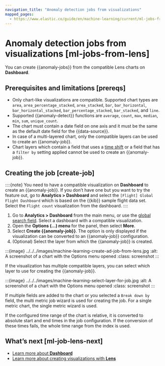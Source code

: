 ```yaml
---
navigation_title: "Anomaly detection jobs from visualizations"
mapped_pages:
  - https://www.elastic.co/guide/en/machine-learning/current/ml-jobs-from-lens.html
---
```


# Anomaly detection jobs from visualizations [ml-jobs-from-lens]

You can create {{anomaly-jobs}} from the compatible Lens charts on **Dashboard**.

## Prerequisites and limitations [prereqs]

* Only chart-like visualizations are compatible. Supported chart types are `area`, `area_percentage_stacked`, `area_stacked`, `bar`, `bar_horizontal`, `bar_horizontal_stacked`, `bar_percentage_stacked`, `bar_stacked`, and `line`.
* Supported {{anomaly-detect}} functions are `average`, `count`, `max`, `median`, `min`, `sum`, `unique_count`.
* The chart must contain a date field on one axis and it must be the same as the default date field for the {{data-source}}.
* In case of a multi-layered chart, only the compatible layers can be used to create an {{anomaly-job}}.
* Chart layers which contain a field that uses a [time shift](../../dashboards/create-dashboard-of-panels-with-ecommerce-data.md#compare-time-ranges) or a field that has a `filter by` setting applied cannot be used to create an {{anomaly-job}}.

## Creating the job [create-job]

::::{note}
You need to have a compatible visualization on **Dashboard** to create an {{anomaly-job}}. If you don’t have one but you want to try the feature out, go to **Analytics > Dashboard** and select the `[Flight] Global Flight Dashboard` which is based on the {{kib}} sample flight data set. Select the `Flight count` visualization from the dashboard.
::::

1. Go to **Analytics > Dashboard** from the main menu, or use the [global search field](../../overview/kibana-quickstart.md#_finding_your_apps_and_objects). Select a dashboard with a compatible visualization.
2. Open the **Options (…​) menu** for the panel, then select **More**.
3. Select **Create {{anomaly-job}}**. The option is only displayed if the visualization can be converted to an {{anomaly-job}} configuration.
4. (Optional) Select the layer from which the {{anomaly-job}} is created.

:::{image} ../../../images/machine-learning-create-ad-job-from-lens.jpg
:alt: A screenshot of a chart with the Options menu opened
:class: screenshot
:::

If the visualization has multiple compatible layers, you can select which layer to use for creating the {{anomaly-job}}.

:::{image} ../../../images/machine-learning-select-layer-for-job.jpg
:alt: A screenshot of a chart with the Options menu opened
:class: screenshot
:::

If multiple fields are added to the chart or you selected a `Break down by` field, the multi metric job wizard is used for creating the job. For a single metric chart, the single metric wizard is used.

If the configured time range of the chart is relative, it is converted to absolute start and end times in the job configuration. If the conversion of these times fails, the whole time range from the index is used.

## What’s next [ml-job-lens-next]

* [Learn more about **Dashboard**](../../dashboards.md)
* [Learn more about creating visualizations with **Lens**](../../visualize/lens.md)
